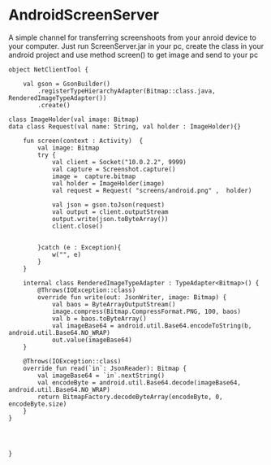 # AndroidScreenServer


A simple channel for transferring screenshoots from your anroid device to your computer. 
Just run ScreenServer.jar in your pc, create the class in your android project and use method screen() to get image and
send to your pc


    object NetClientTool {
    
        val gson = GsonBuilder()
            .registerTypeHierarchyAdapter(Bitmap::class.java, RenderedImageTypeAdapter())
            .create()
            
    class ImageHolder(val image: Bitmap)
    data class Request(val name: String, val holder : ImageHolder){}

        fun screen(context : Activity)  {
            val image: Bitmap
            try {
                val client = Socket("10.0.2.2", 9999)
                val capture = Screenshot.capture()
                image =  capture.bitmap
                val holder = ImageHolder(image)
                val request = Request( "screens/android.png" ,  holder)

                val json = gson.toJson(request)
                val output = client.outputStream
                output.write(json.toByteArray())
                client.close()


            }catch (e : Exception){
                w("", e)
            }
        }

        internal class RenderedImageTypeAdapter : TypeAdapter<Bitmap>() {
            @Throws(IOException::class)
            override fun write(out: JsonWriter, image: Bitmap) {
                val baos = ByteArrayOutputStream()
                image.compress(Bitmap.CompressFormat.PNG, 100, baos)
                val b = baos.toByteArray()
                val imageBase64 = android.util.Base64.encodeToString(b, android.util.Base64.NO_WRAP)
                out.value(imageBase64)
        }

        @Throws(IOException::class)
        override fun read(`in`: JsonReader): Bitmap {
            val imageBase64 = `in`.nextString()
            val encodeByte = android.util.Base64.decode(imageBase64, android.util.Base64.NO_WRAP)
            return BitmapFactory.decodeByteArray(encodeByte, 0, encodeByte.size)
        }
    }
    
    
 

    }

                       

            
  
